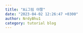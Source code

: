 ```yaml
---
title: "Ai그림 야짤"
date: "2023-04-02 12:26:47 +0300"
author: NrdyBhu1
category: tutorial blog
---
```

